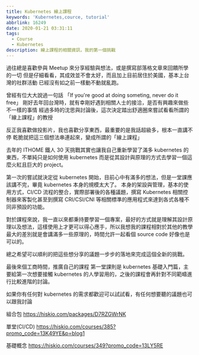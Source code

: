 ```yaml
---
title: Kubernetes 線上課程
keywords: 'Kubernetes,cource, tutorial'
abbrlink: 16249
date: 2020-01-21 03:31:11
tags:
  - Course
  - Kubernetes
description: 線上課程的相關資訊，我的第一個挑戰
---
```


過往總是喜歡參與 Meetup 來分享經驗與想法，或是撰寫部落格文章來回饋所學的一切
但是仔細看看，其成效並不會太好，而且加上目前居住於美國，基本上台灣的社群活動
已經沒有如之前一樣動不動就亂跑。

曾經有位大大說過一句話 「If you're good at doing someting, never do it free」
剛好去年回台灣時，就有幸剛好遇到相關人士的接洽，是否有興趣來做些不一樣的事情
經過多時的沈思與討論後，這次決定踏出舒適圈來嘗試看看所謂的「線上課程」的教授

反正我喜歡做投影片，我也喜歡分享東西，最重要的是我話超級多，根本一直講不停
乾脆就把這三個想法串連起來，變成所謂的「線上課程」

去年的 ITHOME 鐵人 30 天挑戰其實也讓我自己重新學習了滿多 kubernetes 的東西，不單純只是如何使用 kubernetes 而是從其設計與原理的方式去學習一個這麼火紅且巨大的 project。

第一次的嘗試就決定從 kubernetes 開始，目前心中有滿多的想法，但是一堂課應該講不完，畢竟 kubernetes 本身的規模太大了。
本身的架設與管理，基本的使用方式，CI/CD 流程的整合，實際部署後的各種議題，撰寫 Kubernetes 相關控制器來客製化甚至到撰寫 CRI/CSI/CNI 等相關標準的應用程式來達到各式各種不同非預設的功能。

對於課程來說，我一直以來都秉持要學習一個專案，最好的方式就是理解其設計原理以及想法，這樣使用上才更可以得心應手，所以我想我的課程相對於其他的教學最大的差別就是會講滿多一些原理的，時間允許一起看個 source code 好像也是可以的。

總之希望可以順利的把這些想分享的議題一步步的落地來完成這個全新的挑戰。

最後來個工商時間，推廣自己的課程
第一堂課則是 kubernetes 基礎入門篇，主要給第一次想要接觸 kubernetes 的人學習用的，之後的課程會再針對不同範疇進行比較進階的討論。

如果你有任何對 kubernetes 的需求都歡迎可以試試看，有任何想要聽的議題也可以跟我討論


組合包
https://hiskio.com/packages/D7RZGWrNK

單堂(CI/CD)
https://hiskio.com/courses/385?promo_code=13K49YE&p=blog1

基礎概念
https://hiskio.com/courses/349?promo_code=13LY5RE

